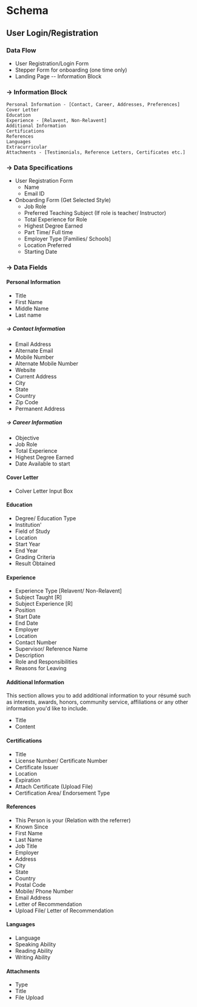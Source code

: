 # Schema

## User Login/Registration

### Data Flow

* User Registration/Login Form
* Stepper Form for onboarding (one time only)
* Landing Page
 -- Information Block
​
### → Information Block 
    Personal Information - [Contact, Career, Addresses, Preferences]
    Cover Letter
    Education
    Experience - [Relavent, Non-Relavent]
    Additional Information
    Certifications
    References
    Languages
    Extracurricular
    Attachments - [Testimonials, Reference Letters, Certificates etc.]


### →  Data Specifications
* User Registration Form
  * Name
  * Email ID
* Onboarding Form (Get Selected Style)
  * Job Role
  * Preferred Teaching Subject (If role is teacher/ Instructor)
  * Total Experience for Role
  * Highest Degree Earned
  * Part Time/ Full time
  * Employer Type [Families/ Schools]
  * Location Preferred
  * Starting Date


### →  Data Fields

#### Personal Information
 - Title
 - First Name
 - Middle Name
 - Last name

##### → Contact Information
- Email Address
 - Alternate Email
 - Mobile Number
 - Alternate Mobile Number
 - Website
 - Current Address
 - City
 - State 
 - Country
 - Zip Code
 - Permanent Address
##### →  Career Information
 - Objective
 - Job Role
 - Total Experience
 - Highest Degree Earned
 - Date Available to start
​
#### Cover Letter
 - Colver Letter Input Box
​
#### Education
 - Degree/ Education Type
 - Institution'
 - Field of Study
 - Location
 - Start Year
 - End Year
 - Grading Criteria
 - Result Obtained
​
#### Experience
 - Experience Type [Relavent/ Non-Relavent]
 - Subject Taught [R]
 - Subject Experience [R]
 - Position
 - Start Date
 - End Date
 - Employer 
 - Location
 - Contact Number
 - Supervisor/ Reference Name
 - Description
 - Role and Responsibilities
 - Reasons for Leaving
​
#### Additional Information
This section allows you to add additional information to your résumé such as interests, awards, honors, community service, affiliations or any other information you'd like to include.
 - Title
 - Content
​
#### Certifications
 - Title
 - License Number/ Certificate Number
 - Certificate Issuer
 - Location
 - Expiration
 - Attach Certificate (Upload File)
 - Certification Area/ Endorsement Type
​
#### References 
 - This Person is your (Relation with the referrer)
 - Known Since
 - First Name
 - Last Name 
 - Job Title
 - Employer 
 - Address
 - City
 - State
 - Country
 - Postal Code
 - Mobile/ Phone Number
 - Email Address
 - Letter of Recommendation
 - Upload File/ Letter of Recommendation
​
#### Languages
 - Language
 - Speaking Ability
 - Reading Ability
 - Writing Ability
​
#### Attachments
 - Type
 - Title
 - File Upload
